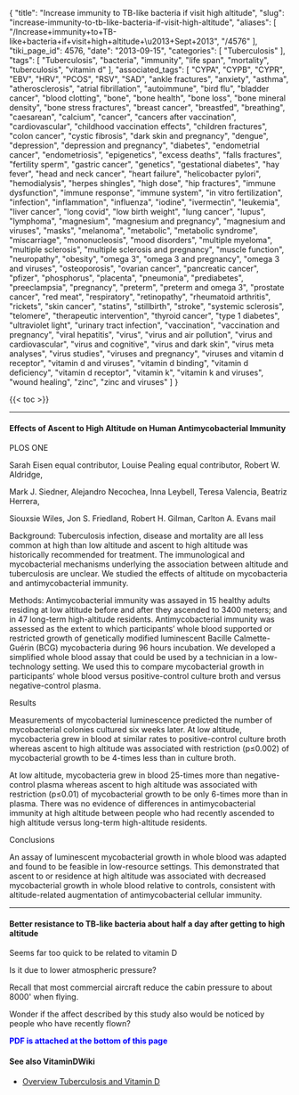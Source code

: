 {
    "title": "Increase immunity to TB-like bacteria if visit high altitude",
    "slug": "increase-immunity-to-tb-like-bacteria-if-visit-high-altitude",
    "aliases": [
        "/Increase+immunity+to+TB-like+bacteria+if+visit+high+altitude+\u2013+Sept+2013",
        "/4576"
    ],
    "tiki_page_id": 4576,
    "date": "2013-09-15",
    "categories": [
        "Tuberculosis"
    ],
    "tags": [
        "Tuberculosis",
        "bacteria",
        "immunity",
        "life span",
        "mortality",
        "tuberculosis",
        "vitamin d"
    ],
    "associated_tags": [
        "CYPA",
        "CYPB",
        "CYPR",
        "EBV",
        "HRV",
        "PCOS",
        "RSV",
        "SAD",
        "ankle fractures",
        "anxiety",
        "asthma",
        "atherosclerosis",
        "atrial fibrillation",
        "autoimmune",
        "bird flu",
        "bladder cancer",
        "blood clotting",
        "bone",
        "bone health",
        "bone loss",
        "bone mineral density",
        "bone stress fractures",
        "breast cancer",
        "breastfed",
        "breathing",
        "caesarean",
        "calcium",
        "cancer",
        "cancers after vaccination",
        "cardiovascular",
        "childhood vaccination effects",
        "children fractures",
        "colon cancer",
        "cystic fibrosis",
        "dark skin and pregnancy",
        "dengue",
        "depression",
        "depression and pregnancy",
        "diabetes",
        "endometrial cancer",
        "endometriosis",
        "epigenetics",
        "excess deaths",
        "falls fractures",
        "fertility sperm",
        "gastric cancer",
        "genetics",
        "gestational diabetes",
        "hay fever",
        "head and neck cancer",
        "heart failure",
        "helicobacter pylori",
        "hemodialysis",
        "herpes shingles",
        "high dose",
        "hip fractures",
        "immune dysfunction",
        "immune response",
        "immune system",
        "in vitro fertilization",
        "infection",
        "inflammation",
        "influenza",
        "iodine",
        "ivermectin",
        "leukemia",
        "liver cancer",
        "long covid",
        "low birth weight",
        "lung cancer",
        "lupus",
        "lymphoma",
        "magnesium",
        "magnesium and pregnancy",
        "magnesium and viruses",
        "masks",
        "melanoma",
        "metabolic",
        "metabolic syndrome",
        "miscarriage",
        "mononucleosis",
        "mood disorders",
        "multiple myeloma",
        "multiple sclerosis",
        "multiple sclerosis and pregnancy",
        "muscle function",
        "neuropathy",
        "obesity",
        "omega 3",
        "omega 3 and pregnancy",
        "omega 3 and viruses",
        "osteoporosis",
        "ovarian cancer",
        "pancreatic cancer",
        "pfizer",
        "phosphorus",
        "placenta",
        "pneumonia",
        "prediabetes",
        "preeclampsia",
        "pregnancy",
        "preterm",
        "preterm and omega 3",
        "prostate cancer",
        "red meat",
        "respiratory",
        "retinopathy",
        "rheumatoid arthritis",
        "rickets",
        "skin cancer",
        "statins",
        "stillbirth",
        "stroke",
        "systemic sclerosis",
        "telomere",
        "therapeutic intervention",
        "thyroid cancer",
        "type 1 diabetes",
        "ultraviolet light",
        "urinary tract infection",
        "vaccination",
        "vaccination and pregnancy",
        "viral hepatitis",
        "virus",
        "virus and air pollution",
        "virus and cardiovascular",
        "virus and cognitive",
        "virus and dark skin",
        "virus meta analyses",
        "virus studies",
        "viruses and pregnancy",
        "viruses and vitamin d receptor",
        "vitamin d and viruses",
        "vitamin d binding",
        "vitamin d deficiency",
        "vitamin d receptor",
        "vitamin k",
        "vitamin k and viruses",
        "wound healing",
        "zinc",
        "zinc and viruses"
    ]
}


{{< toc >}}

---

#### Effects of Ascent to High Altitude on Human Antimycobacterial Immunity

PLOS ONE

Sarah Eisen equal contributor,     Louise Pealing equal contributor,     Robert W. Aldridge,

Mark J. Siedner,     Alejandro Necochea,     Inna Leybell,     Teresa Valencia,     Beatriz Herrera,

Siouxsie Wiles,     Jon S. Friedland,     Robert H. Gilman,     Carlton A. Evans mail

Background: Tuberculosis infection, disease and mortality are all less common at high than low altitude and ascent to high altitude was historically recommended for treatment. The immunological and mycobacterial mechanisms underlying the association between altitude and tuberculosis are unclear. We studied the effects of altitude on mycobacteria and antimycobacterial immunity.

Methods: Antimycobacterial immunity was assayed in 15 healthy adults residing at low altitude before and after they ascended to 3400 meters; and in 47 long-term high-altitude residents. Antimycobacterial immunity was assessed as the extent to which participants’ whole blood supported or restricted growth of genetically modified luminescent Bacille Calmette-Guérin (BCG) mycobacteria during 96 hours incubation. We developed a simplified whole blood assay that could be used by a technician in a low-technology setting. We used this to compare mycobacterial growth in participants’ whole blood versus positive-control culture broth and versus negative-control plasma.

Results

Measurements of mycobacterial luminescence predicted the number of mycobacterial colonies cultured six weeks later. At low altitude, mycobacteria grew in blood at similar rates to positive-control culture broth whereas ascent to high altitude was associated with restriction (p≤0.002) of mycobacterial growth to be 4-times less than in culture broth. 

At low altitude, mycobacteria grew in blood 25-times more than negative-control plasma whereas ascent to high altitude was associated with restriction (p≤0.01) of mycobacterial growth to be only 6-times more than in plasma. There was no evidence of differences in antimycobacterial immunity at high altitude between people who had recently ascended to high altitude versus long-term high-altitude residents.

Conclusions

An assay of luminescent mycobacterial growth in whole blood was adapted and found to be feasible in low-resource settings. This demonstrated that ascent to or residence at high altitude was associated with decreased mycobacterial growth in whole blood relative to controls, consistent with altitude-related augmentation of antimycobacterial cellular immunity.

---

#### Better resistance to TB-like bacteria  about half a day after getting to high altitude

Seems far too quick to be related to vitamin D

Is it due to lower atmospheric pressure?

Recall that most commercial aircraft reduce the cabin pressure to about 8000' when flying.

Wonder if the affect described by this study also would be noticed by people who have recently flown?

 **<span style="color:#00F;">PDF is attached at the bottom of this page</span>** 

#### See also VitaminDWiki

* [Overview Tuberculosis and Vitamin D](/tags/overview-tuberculosis-and-vitamin-d.html)